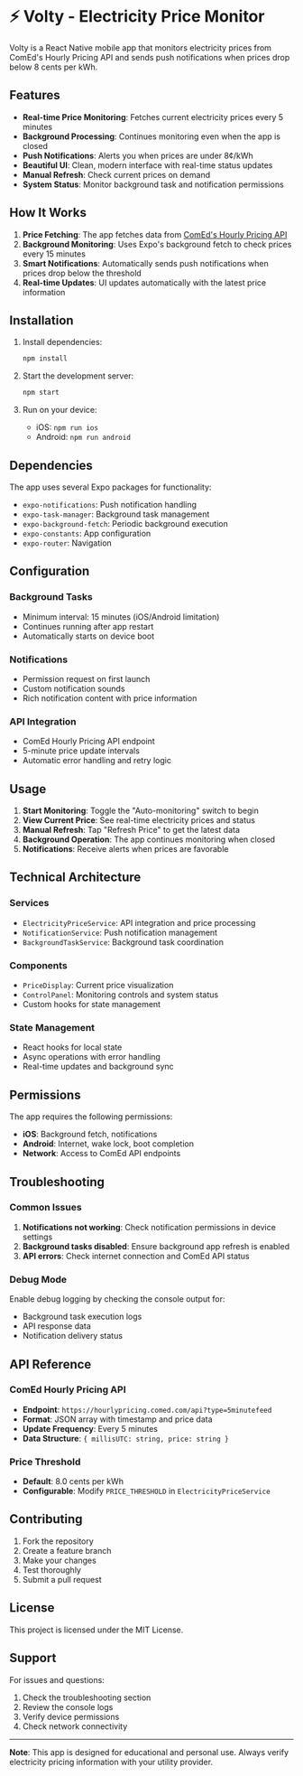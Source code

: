 # ⚡ Volty - Electricity Price Monitor

Volty is a React Native mobile app that monitors electricity prices from ComEd's Hourly Pricing API and sends push notifications when prices drop below 8 cents per kWh.

## Features

- **Real-time Price Monitoring**: Fetches current electricity prices every 5 minutes
- **Background Processing**: Continues monitoring even when the app is closed
- **Push Notifications**: Alerts you when prices are under 8¢/kWh
- **Beautiful UI**: Clean, modern interface with real-time status updates
- **Manual Refresh**: Check current prices on demand
- **System Status**: Monitor background task and notification permissions

## How It Works

1. **Price Fetching**: The app fetches data from [ComEd's Hourly Pricing API](https://hourlypricing.comed.com/api?type=5minutefeed)
2. **Background Monitoring**: Uses Expo's background fetch to check prices every 15 minutes
3. **Smart Notifications**: Automatically sends push notifications when prices drop below the threshold
4. **Real-time Updates**: UI updates automatically with the latest price information

## Installation

1. Install dependencies:
   ```bash
   npm install
   ```

2. Start the development server:
   ```bash
   npm start
   ```

3. Run on your device:
   - iOS: `npm run ios`
   - Android: `npm run android`

## Dependencies

The app uses several Expo packages for functionality:

- `expo-notifications`: Push notification handling
- `expo-task-manager`: Background task management
- `expo-background-fetch`: Periodic background execution
- `expo-constants`: App configuration
- `expo-router`: Navigation

## Configuration

### Background Tasks
- Minimum interval: 15 minutes (iOS/Android limitation)
- Continues running after app restart
- Automatically starts on device boot

### Notifications
- Permission request on first launch
- Custom notification sounds
- Rich notification content with price information

### API Integration
- ComEd Hourly Pricing API endpoint
- 5-minute price update intervals
- Automatic error handling and retry logic

## Usage

1. **Start Monitoring**: Toggle the "Auto-monitoring" switch to begin
2. **View Current Price**: See real-time electricity prices and status
3. **Manual Refresh**: Tap "Refresh Price" to get the latest data
4. **Background Operation**: The app continues monitoring when closed
5. **Notifications**: Receive alerts when prices are favorable

## Technical Architecture

### Services
- `ElectricityPriceService`: API integration and price processing
- `NotificationService`: Push notification management
- `BackgroundTaskService`: Background task coordination

### Components
- `PriceDisplay`: Current price visualization
- `ControlPanel`: Monitoring controls and system status
- Custom hooks for state management

### State Management
- React hooks for local state
- Async operations with error handling
- Real-time updates and background sync

## Permissions

The app requires the following permissions:

- **iOS**: Background fetch, notifications
- **Android**: Internet, wake lock, boot completion
- **Network**: Access to ComEd API endpoints

## Troubleshooting

### Common Issues

1. **Notifications not working**: Check notification permissions in device settings
2. **Background tasks disabled**: Ensure background app refresh is enabled
3. **API errors**: Check internet connection and ComEd API status

### Debug Mode

Enable debug logging by checking the console output for:
- Background task execution logs
- API response data
- Notification delivery status

## API Reference

### ComEd Hourly Pricing API
- **Endpoint**: `https://hourlypricing.comed.com/api?type=5minutefeed`
- **Format**: JSON array with timestamp and price data
- **Update Frequency**: Every 5 minutes
- **Data Structure**: `{ millisUTC: string, price: string }`

### Price Threshold
- **Default**: 8.0 cents per kWh
- **Configurable**: Modify `PRICE_THRESHOLD` in `ElectricityPriceService`

## Contributing

1. Fork the repository
2. Create a feature branch
3. Make your changes
4. Test thoroughly
5. Submit a pull request

## License

This project is licensed under the MIT License.

## Support

For issues and questions:
1. Check the troubleshooting section
2. Review the console logs
3. Verify device permissions
4. Check network connectivity

---

**Note**: This app is designed for educational and personal use. Always verify electricity pricing information with your utility provider.
